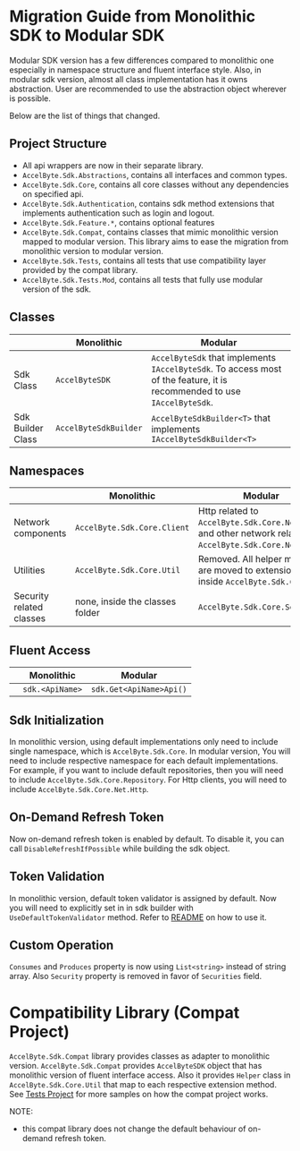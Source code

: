 # Migration Guide from Monolithic SDK to Modular SDK

Modular SDK version has a few differences compared to monolithic one especially in namespace structure and fluent interface style. Also, in modular sdk version, almost all class implementation has it owns abstraction. User are recommended to use the abstraction object wherever is possible.

Below are the list of things that changed.


## Project Structure
- All api wrappers are now in their separate library.
- `AccelByte.Sdk.Abstractions`, contains all interfaces and common types.
- `AccelByte.Sdk.Core`, contains all core classes without any dependencies on specified api.
- `AccelByte.Sdk.Authentication`, contains sdk method extensions that implements authentication such as login and logout.
- `AccelByte.Sdk.Feature.*`, contains optional features
- `AccelByte.Sdk.Compat`, contains classes that mimic monolithic version mapped to modular version. This library aims to ease the migration from monolithic version to modular version.
- `AccelByte.Sdk.Tests`, contains all tests that use compatibility layer provided by the compat library.
- `AccelByte.Sdk.Tests.Mod`, contains all tests that fully use modular version of the sdk.


## Classes
||Monolithic|Modular|
|-|-|-|
|Sdk Class|`AccelByteSDK`|`AccelByteSdk` that implements `IAccelByteSdk`. To access most of the feature, it is recommended to use `IAccelByteSdk`.|
|Sdk Builder Class|`AccelByteSdkBuilder`|`AccelByteSdkBuilder<T>` that implements `IAccelByteSdkBuilder<T>`|


## Namespaces
||Monolithic|Modular|
|-|-|-|
|Network components|`AccelByte.Sdk.Core.Client`|Http related to `AccelByte.Sdk.Core.Net.Http`, and other network related to `AccelByte.Sdk.Core.Net`.|
|Utilities|`AccelByte.Sdk.Core.Util`|Removed. All helper methods are moved to extensions form inside `AccelByte.Sdk.Core`|
|Security related classes|none, inside the classes folder|`AccelByte.Sdk.Core.Security`|


## Fluent Access
||Monolithic|Modular|
|-|-|-|
||`sdk.<ApiName>`|`sdk.Get<ApiName>Api()`|


## Sdk Initialization
In monolithic version, using default implementations only need to include single namespace, which is `AccelByte.Sdk.Core`. In modular version, You will need to include respective namespace for each default implementations. For example, if you want to include default repositories, then you will need to include `AccelByte.Sdk.Core.Repository`. For Http clients, you will need to include `AccelByte.Sdk.Core.Net.Http`.

## On-Demand Refresh Token
Now on-demand refresh token is enabled by default. To disable it, you can call `DisableRefreshIfPossible` while building the sdk object.

## Token Validation
In monolithic version, default token validator is assigned by default. Now you will need to explicitly set in in sdk builder with `UseDefaultTokenValidator` method. Refer to [README](./README.md) on how to use it.

## Custom Operation
`Consumes` and `Produces` property is now using `List<string>` instead of string array. Also `Security` property is removed in favor of `Securities` field.

# Compatibility Library (Compat Project)

`AccelByte.Sdk.Compat` library provides classes as adapter to monolithic version. `AccelByte.Sdk.Compat` provides `AccelByteSDK` object that has monolithic version of fluent interface access. Also it provides `Helper` class in `AccelByte.Sdk.Core.Util` that map to each respective extension method.
See [Tests Project](AccelByte.Sdk.Tests) for more samples on how the compat project works.

NOTE:
- this compat library does not change the default behaviour  of on-demand refresh token.

